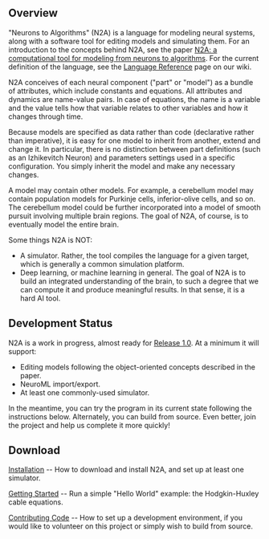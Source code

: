 ## Overview ##

"Neurons to Algorithms" (N2A) is a language for modeling neural systems, along with a software tool for editing models and simulating them. For an introduction to the concepts behind N2A, see the paper [N2A: a computational tool for modeling from neurons to algorithms](http://www.frontiersin.org/Neural_Circuits/10.3389/fncir.2014.00001/abstract). For the current definition of the language, see the [Language Reference](../../wiki/LanguageOverview.md) page on our wiki.

N2A conceives of each neural component ("part" or "model") as a bundle of attributes, which include constants and equations. All attributes and dynamics are name-value pairs. In case of equations, the name is a variable and the value tells how that variable relates to other variables and how it changes through time.

Because models are specified as data rather than code (declarative rather than imperative), it is easy for one model to inherit from another, extend and change it. In particular, there is no distinction between part definitions (such as an Izhikevitch Neuron) and parameters settings used in a specific configuration. You simply inherit the model and make any necessary changes.

A model may contain other models. For example, a cerebellum model may contain population models for Purkinje cells, inferior-olive cells, and so on. The cerebellum model could be further incorporated into a model of smooth pursuit involving multiple brain regions. The goal of N2A, of course, is to eventually model the entire brain.

Some things N2A is NOT:

  * A simulator. Rather, the tool compiles the language for a given target, which is generally a common simulation platform.
  * Deep learning, or machine learning in general. The goal of N2A is to build an integrated understanding of the brain, to such a degree that we can compute it and produce meaningful results. In that sense, it is a hard AI tool.

## Development Status ##

N2A is a work in progress, almost ready for [Release 1.0](https://github.com/frothga/n2a/milestones). At a minimum it will support:

  * Editing models following the object-oriented concepts described in the paper.
  * NeuroML import/export.
  * At least one commonly-used simulator.

In the meantime, you can try the program in its current state following the instructions below. Alternately, you can build from source. Even better, join the project and help us complete it more quickly!

## Download ##

[Installation](../../wiki/Installation.md) -- How to download and install N2A, and set up at least one simulator.

[Getting Started](../../wiki/GettingStarted.md) -- Run a simple "Hello World" example: the Hodgkin-Huxley cable equations.

[Contributing Code](../../wiki/DeveloperHowTo.md) -- How to set up a development environment, if you would like to volunteer on this project or simply wish to build from source.
